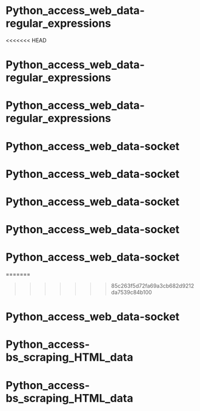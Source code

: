 # Python_access_web_data-regular_expressions
<<<<<<< HEAD
# Python_access_web_data-regular_expressions
# Python_access_web_data-regular_expressions
# Python_access_web_data-socket
# Python_access_web_data-socket
# Python_access_web_data-socket
# Python_access_web_data-socket
# Python_access_web_data-socket
=======

>>>>>>> 85c263f5d72fa69a3cb682d9212da7539c84b100
# Python_access_web_data-socket
# Python_access-bs_scraping_HTML_data
# Python_access-bs_scraping_HTML_data
